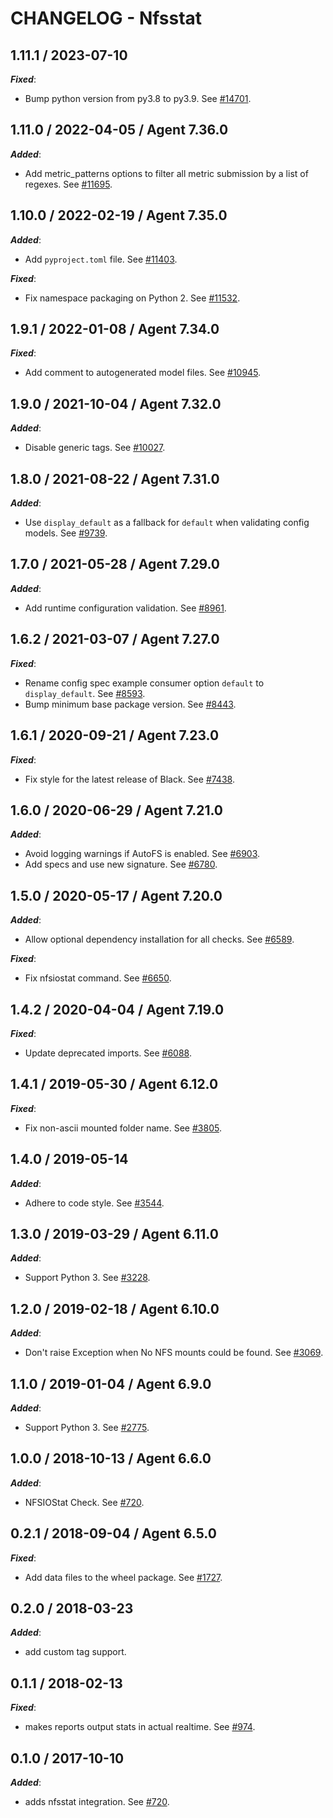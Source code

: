 # CHANGELOG - Nfsstat

## 1.11.1 / 2023-07-10

***Fixed***:

* Bump python version from py3.8 to py3.9. See [#14701](https://github.com/DataDog/integrations-core/pull/14701).

## 1.11.0 / 2022-04-05 / Agent 7.36.0

***Added***: 

* Add metric_patterns options to filter all metric submission by a list of regexes. See [#11695](https://github.com/DataDog/integrations-core/pull/11695).


## 1.10.0 / 2022-02-19 / Agent 7.35.0

***Added***: 

* Add `pyproject.toml` file. See [#11403](https://github.com/DataDog/integrations-core/pull/11403).

***Fixed***: 

* Fix namespace packaging on Python 2. See [#11532](https://github.com/DataDog/integrations-core/pull/11532).


## 1.9.1 / 2022-01-08 / Agent 7.34.0

***Fixed***: 

* Add comment to autogenerated model files. See [#10945](https://github.com/DataDog/integrations-core/pull/10945).


## 1.9.0 / 2021-10-04 / Agent 7.32.0

***Added***: 

* Disable generic tags. See [#10027](https://github.com/DataDog/integrations-core/pull/10027).


## 1.8.0 / 2021-08-22 / Agent 7.31.0

***Added***: 

* Use `display_default` as a fallback for `default` when validating config models. See [#9739](https://github.com/DataDog/integrations-core/pull/9739).


## 1.7.0 / 2021-05-28 / Agent 7.29.0

***Added***: 

* Add runtime configuration validation. See [#8961](https://github.com/DataDog/integrations-core/pull/8961).


## 1.6.2 / 2021-03-07 / Agent 7.27.0

***Fixed***: 

* Rename config spec example consumer option `default` to `display_default`. See [#8593](https://github.com/DataDog/integrations-core/pull/8593).
* Bump minimum base package version. See [#8443](https://github.com/DataDog/integrations-core/pull/8443).


## 1.6.1 / 2020-09-21 / Agent 7.23.0

***Fixed***: 

* Fix style for the latest release of Black. See [#7438](https://github.com/DataDog/integrations-core/pull/7438).


## 1.6.0 / 2020-06-29 / Agent 7.21.0

***Added***: 

* Avoid logging warnings if AutoFS is enabled. See [#6903](https://github.com/DataDog/integrations-core/pull/6903).
* Add specs and use new signature. See [#6780](https://github.com/DataDog/integrations-core/pull/6780).


## 1.5.0 / 2020-05-17 / Agent 7.20.0

***Added***: 

* Allow optional dependency installation for all checks. See [#6589](https://github.com/DataDog/integrations-core/pull/6589).

***Fixed***: 

* Fix nfsiostat command. See [#6650](https://github.com/DataDog/integrations-core/pull/6650).


## 1.4.2 / 2020-04-04 / Agent 7.19.0

***Fixed***: 

* Update deprecated imports. See [#6088](https://github.com/DataDog/integrations-core/pull/6088).


## 1.4.1 / 2019-05-30 / Agent 6.12.0

***Fixed***: 

* Fix non-ascii mounted folder name. See [#3805](https://github.com/DataDog/integrations-core/pull/3805).


## 1.4.0 / 2019-05-14

***Added***: 

* Adhere to code style. See [#3544](https://github.com/DataDog/integrations-core/pull/3544).


## 1.3.0 / 2019-03-29 / Agent 6.11.0

***Added***: 

* Support Python 3. See [#3228](https://github.com/DataDog/integrations-core/pull/3228).


## 1.2.0 / 2019-02-18 / Agent 6.10.0

***Added***: 

* Don't raise Exception when No NFS mounts could be found. See [#3069](https://github.com/DataDog/integrations-core/pull/3069).


## 1.1.0 / 2019-01-04 / Agent 6.9.0

***Added***: 

* Support Python 3. See [#2775](https://github.com/DataDog/integrations-core/pull/2775).


## 1.0.0 / 2018-10-13 / Agent 6.6.0

***Added***: 

* NFSIOStat Check. See [#720](https://github.com/DataDog/integrations-core/pull/720).


## 0.2.1 / 2018-09-04 / Agent 6.5.0

***Fixed***: 

* Add data files to the wheel package. See [#1727](https://github.com/DataDog/integrations-core/pull/1727).


## 0.2.0 / 2018-03-23

***Added***: 

* add custom tag support.


## 0.1.1 / 2018-02-13

***Fixed***: 

* makes reports output stats in actual realtime. See [#974](https://github.com/DataDog/integrations-core/pull/974).


## 0.1.0 / 2017-10-10

***Added***: 

* adds nfsstat integration. See [#720](https://github.com/DataDog/integrations-core/issues/720).

